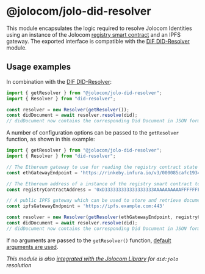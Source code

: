 # @jolocom/jolo-did-resolver
This module encapsulates the logic required to resolve Jolocom Identities using an instance of the Jolocom [registry smart contract](../registry-contract) and an IPFS gateway.
The exported interface is compatible with the [DIF DID-Resolver](https://github.com/decentralized-identity/did-resolver) module.

## Usage examples
In combination with the [DIF DID-Resolver](https://github.com/decentralized-identity/did-resolver):

```typescript
import { getResolver } from "@jolocom/jolo-did-resolver";
import { Resolver } from "did-resolver";

const resolver = new Resolver(getResolver());
const didDocument = await resolver.resolve(did);
// didDocument now contains the corresponding Did Document in JSON form.
```

A number of configuration options can be passed to the `getResolver` function, as shown in this example:

```typescript
import { getResolver } from "@jolocom/jolo-did-resolver";
import { Resolver } from "did-resolver";

// The Ethereum gateway to use for reading the registry contract state and broadcasting transactions
const ethGatewayEndpoint = 'https://rinkeby.infura.io/v3/000085cafc1934feaa09ccb83630d5d8'

// The Ethereum address of a instance of the registry smart contract to use for anchoring / resolution
const registryContractAddress = '0xD333333333333333333AAAAAAAAAAFFFFFFFFF20'

// A public IPFS gateway which can be used to store and retrieve documents
const ipfsGatewayEndpoint = 'https://ipfs.example.com:443'

const resolver = new Resolver(getResolver(ethGatewayEndpoint, registryContractAddress, ipfsGatewayEndpoint));
const didDocument = await resolver.resolve(did);
// didDocument now contains the corresponding Did Document in JSON form.
```

If no arguments are passed to the `getResolver()` function, [default arguments are used](https://github.com/jolocom/jolo-did-method/blob/master/packages/jolo-did-resolver/ts/index.ts#L5).

*This module is also [integrated with the Jolocom Library](https://github.com/jolocom/jolocom-lib/blob/next/ts/didMethods/jolo/resolver.ts#L31) for `did:jolo` resolution*
